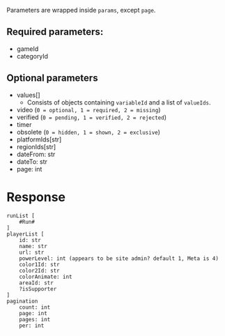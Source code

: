 Parameters are wrapped inside `params`, except `page`.

## Required parameters:
- gameId
- categoryId

## Optional parameters
- values[]
    - Consists of objects containing `variableId` and a list of `valueIds`.
- video (`0 = optional, 1 = required, 2 = missing`)
- verified (`0 = pending, 1 = verified, 2 = rejected`)
- timer
- obsolete (`0 = hidden, 1 = shown, 2 = exclusive`)
- platformIds[str]
- regionIds[str]
- dateFrom: str
- dateTo: str
- page: int

# Response
```
runList [
    #Run#
]
playerList [
    id: str
    name: str
    url: str
    powerLevel: int (appears to be site admin? default 1, Meta is 4)
    color1Id: str
    color2Id: str
    colorAnimate: int
    areaId: str
    ?isSupporter
]
pagination
    count: int
    page: int
    pages: int
    per: int
```
